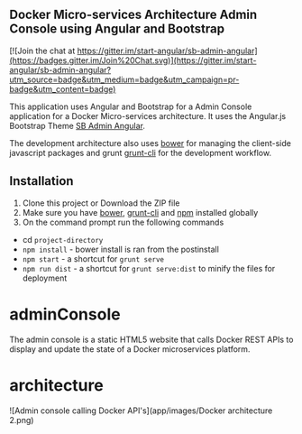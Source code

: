 ## Docker Micro-services Architecture Admin Console using Angular and Bootstrap 

[![Join the chat at https://gitter.im/start-angular/sb-admin-angular](https://badges.gitter.im/Join%20Chat.svg)](https://gitter.im/start-angular/sb-admin-angular?utm_source=badge&utm_medium=badge&utm_campaign=pr-badge&utm_content=badge)

This application uses Angular and Bootstrap for a Admin Console application for a Docker Micro-services architecture. It uses the Angular.js Bootstrap Theme [SB Admin Angular](http://startangular.com/product/sb-admin-angular-theme/).

The development architecture also uses [bower](http://bower.io/) for managing the client-side javascript packages and grunt [grunt-cli](https://www.npmjs.com/package/grunt-cli) for the development workflow.  

## Installation
1. Clone this project or Download the ZIP file
2. Make sure you have [bower](http://bower.io/), [grunt-cli](https://www.npmjs.com/package/grunt-cli) and  [npm](https://www.npmjs.org/) installed globally
3. On the command prompt run the following commands
- cd `project-directory`
- `npm install` - bower install is ran from the postinstall
- `npm start` - a shortcut for `grunt serve`
- `npm run dist` - a shortcut for `grunt serve:dist` to minify the files for deployment


# adminConsole

The admin console is a static HTML5 website that calls Docker REST APIs to display and update the state of a Docker microservices platform.



# architecture

![Admin console calling Docker API's](app/images/Docker architecture 2.png)
